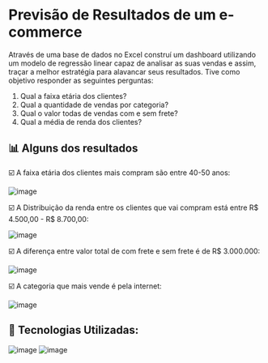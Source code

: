 # Previsão de Resultados de um e-commerce

Através de uma base de dados no Excel construí um dashboard utilizando um modelo de regressão linear capaz de analisar as suas vendas e assim, traçar a melhor estratégia para alavancar seus resultados.
Tive como objetivo responder as seguintes perguntas:
1) Qual a faixa etária dos clientes?
2) Qual a quantidade de vendas por categoria?
3) Qual o valor todas de vendas com e sem frete?
4) Qual a média de renda dos clientes?

## 📊 Alguns dos resultados
☑️ A faixa etária dos clientes mais compram são entre 40-50 anos:

![image](https://github.com/user-attachments/assets/2a3a3827-6980-4f0d-ba73-8adef0f35ba0)

☑️ A Distribuição da renda entre os clientes que vai compram está entre R$ 4.500,00 - R$ 8.700,00:

![image](https://github.com/user-attachments/assets/41985cd1-873f-443c-87e4-dc4cc012b8b0)

☑️ A diferença entre valor total de com frete e sem frete é de R$ 3.000.000:

![image](https://github.com/user-attachments/assets/e90d92e0-bb81-44a1-ae0f-f565469b9e65)

☑️ A categoria que mais vende é pela internet:

![image](https://github.com/user-attachments/assets/987d2328-a79f-436f-a95a-ec7035f3e031)

## 🔎 Tecnologias Utilizadas:

![image](https://github.com/user-attachments/assets/273ba478-becf-4e9d-adfb-fe1c6c82a5f8)
![image](https://github.com/user-attachments/assets/20322fe7-43a7-4145-9d01-35f60fac3e6b)


